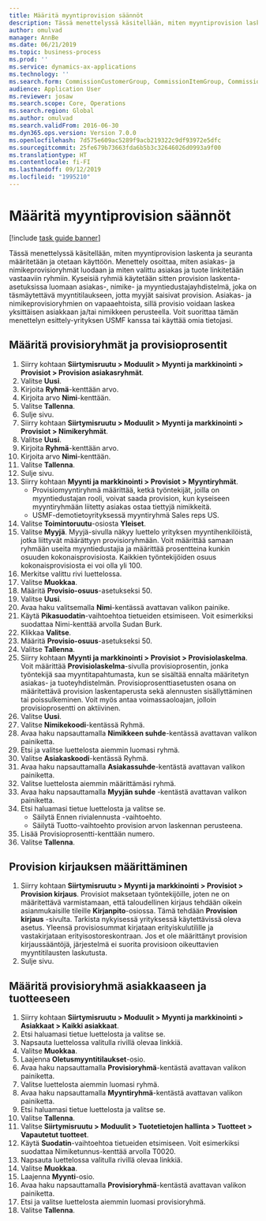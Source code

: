 ```yaml
---
title: Määritä myyntiprovision säännöt
description: Tässä menettelyssä käsitellään, miten myyntiprovision laskenta ja seuranta määritetään ja otetaan käyttöön.
author: omulvad
manager: AnnBe
ms.date: 06/21/2019
ms.topic: business-process
ms.prod: ''
ms.service: dynamics-ax-applications
ms.technology: ''
ms.search.form: CommissionCustomerGroup, CommissionItemGroup, CommissionSalesGroup, CommissionSalesMember, DirPartyLookup, CommissionCalc, InventPosting, CustTable, EcoResProductDetailsExtended
audience: Application User
ms.reviewer: josaw
ms.search.scope: Core, Operations
ms.search.region: Global
ms.author: omulvad
ms.search.validFrom: 2016-06-30
ms.dyn365.ops.version: Version 7.0.0
ms.openlocfilehash: 7d575e609ac5289f9acb219322c9df93972e5dfc
ms.sourcegitcommit: 25fe679b73663fda6b5b3c32646026d0993a9f00
ms.translationtype: HT
ms.contentlocale: fi-FI
ms.lasthandoff: 09/12/2019
ms.locfileid: "1995210"
---
```

# <a name="set-up-sales-commission-rules"></a>Määritä myyntiprovision säännöt

[!include [task guide banner](../../includes/task-guide-banner.md)]

Tässä menettelyssä käsitellään, miten myyntiprovision laskenta ja seuranta määritetään ja otetaan käyttöön. Menettely osoittaa, miten asiakas- ja nimikeprovisioryhmät luodaan ja miten valittu asiakas ja tuote linkitetään vastaaviin ryhmiin. Kyseisiä ryhmiä käytetään sitten provision laskenta-asetuksissa luomaan asiakas-, nimike- ja myyntiedustajayhdistelmä, joka on täsmäytettävä myyntitilaukseen, jotta myyjät saisivat provision. Asiakas- ja nimikeprovisioryhmien on vapaaehtoista, sillä provisio voidaan laskea yksittäisen asiakkaan ja/tai nimikkeen perusteella. Voit suorittaa tämän menettelyn esittely-yrityksen USMF kanssa tai käyttää omia tietojasi.


## <a name="set-up-commission-groups-and-commission-rates"></a>Määritä provisioryhmät ja provisioprosentit
1. Siirry kohtaan **Siirtymisruutu > Moduulit > Myynti ja markkinointi > Provisiot > Provision asiakasryhmät**.
2. Valitse **Uusi**.
3. Kirjoita **Ryhmä**-kenttään arvo.
4. Kirjoita arvo **Nimi**-kenttään.
5. Valitse **Tallenna**.
6. Sulje sivu.
7. Siirry kohtaan **Siirtymisruutu > Moduulit > Myynti ja markkinointi > Provisiot > Nimikeryhmät**.
8. Valitse **Uusi**.
9. Kirjoita **Ryhmä**-kenttään arvo.
10. Kirjoita arvo **Nimi**-kenttään.
11. Valitse **Tallenna**.
12. Sulje sivu.
13. Siirry kohtaan **Myynti ja markkinointi > Provisiot > Myyntiryhmät**.
    - Provisiomyyntiryhmä määrittää, ketkä työntekijät, joilla on myyntiedustajan rooli, voivat saada provision, kun kyseiseen myyntiryhmään liitetty asiakas ostaa tiettyjä nimikkeitä.  
    - USMF-demotietoyrityksessä myyntiryhmä Sales reps US.  
14. Valitse **Toimintoruutu**-osiosta **Yleiset**.
15. Valitse **Myyjä**. Myyjä-sivulla näkyy luettelo yrityksen myyntihenkilöistä, jotka liittyvät määrättyyn provisioryhmään. Voit määrittää samaan ryhmään useita myyntiedustajia ja määrittää prosentteina kunkin osuuden kokonaisprovisiosta. Kaikkien työntekijöiden osuus kokonaisprovisiosta ei voi olla yli 100. 
16. Merkitse valittu rivi luettelossa.
17. Valitse **Muokkaa**.
18. Määritä **Provisio-osuus**-asetukseksi 50.
19. Valitse **Uusi**.
20. Avaa haku valitsemalla **Nimi**-kentässä avattavan valikon painike.
21. Käytä **Pikasuodatin**-vaihtoehtoa tietueiden etsimiseen. Voit esimerkiksi suodattaa Nimi-kenttää arvolla Sudan Burk.
22. Klikkaa **Valitse**.
23. Määritä **Provisio-osuus**-asetukseksi 50.
24. Valitse **Tallenna**.
25. Siirry kohtaan **Myynti ja markkinointi > Provisiot > Provisiolaskelma**. Voit määrittää **Provisiolaskelma**-sivulla provisioprosentin, jonka työntekijä saa myyntitapahtumasta, kun se sisältää ennalta määritetyn asiakas- ja tuoteyhdistelmän. Provisioprosenttiasetusten osana on määritettävä provision laskentaperusta sekä alennusten sisällyttäminen tai poissulkeminen. Voit myös antaa voimassaoloajan, jolloin provisioprosentti on aktiivinen.  
26. Valitse **Uusi**.
27. Valitse **Nimikekoodi**-kentässä Ryhmä.
28. Avaa haku napsauttamalla **Nimikkeen suhde**-kentässä avattavan valikon painiketta.
29. Etsi ja valitse luettelosta aiemmin luomasi ryhmä.
30. Valitse **Asiakaskoodi**-kentässä Ryhmä.
31. Avaa haku napsauttamalla **Asiakassuhde**-kentästä avattavan valikon painiketta.
32. Valitse luettelosta aiemmin määrittämäsi ryhmä.
33. Avaa haku napsauttamalla **Myyjän suhde** -kentästä avattavan valikon painiketta.
34. Etsi haluamasi tietue luettelosta ja valitse se.
    - Säilytä Ennen rivialennusta -vaihtoehto.  
    - Säilytä Tuotto-vaihtoehto provision arvon laskennan perusteena.    
35. Lisää Provisioprosentti-kenttään numero.
36. Valitse **Tallenna**.

## <a name="setting-up-commission-posting"></a>Provision kirjauksen määrittäminen
1. Siirry kohtaan **Siirtymisruutu > Myynti ja markkinointi > Provisiot > Provision kirjaus**. Provisiot maksetaan työntekijöille, joten ne on määritettävä varmistamaan, että taloudellinen kirjaus tehdään oikein asianmukaisille tileille **Kirjanpito**-osiossa. Tämä tehdään **Provision kirjaus** -sivulta. Tarkista nykyisessä yrityksessä käytettävissä oleva asetus. Yleensä provisiosummat kirjataan erityiskulutilille ja vastakirjataan erityisostoreskontraan. Jos et ole määrittänyt provision kirjaussääntöjä, järjestelmä ei suorita provisioon oikeuttavien myyntitilausten laskutusta.  
2. Sulje sivu.

## <a name="assign-a-commission-group-to-a-customer-and-a-product"></a>Määritä provisioryhmä asiakkaaseen ja tuotteeseen
1. Siirry kohtaan **Siirtymisruutu > Moduulit > Myynti ja markkinointi > Asiakkaat > Kaikki asiakkaat**.
2. Etsi haluamasi tietue luettelosta ja valitse se.
3. Napsauta luettelossa valitulla rivillä olevaa linkkiä.
4. Valitse **Muokkaa**.
5. Laajenna **Oletusmyyntitilaukset**-osio.
6. Avaa haku napsauttamalla **Provisioryhmä**-kentästä avattavan valikon painiketta.
7. Valitse luettelosta aiemmin luomasi ryhmä.
8. Avaa haku napsauttamalla **Myyntiryhmä**-kentästä avattavan valikon painiketta.
9. Etsi haluamasi tietue luettelosta ja valitse se.
10. Valitse **Tallenna**.
11. Valitse **Siirtymisruutu > Moduulit > Tuotetietojen hallinta > Tuotteet > Vapautetut tuotteet**.
12. Käytä **Suodatin**-vaihtoehtoa tietueiden etsimiseen. Voit esimerkiksi suodattaa Nimiketunnus-kenttää arvolla T0020.
13. Napsauta luettelossa valitulla rivillä olevaa linkkiä.
14. Valitse **Muokkaa**.
15. Laajenna **Myynti**-osio.
16. Avaa haku napsauttamalla **Provisioryhmä**-kentästä avattavan valikon painiketta.
17. Etsi ja valitse luettelosta aiemmin luomasi provisioryhmä.
18. Valitse **Tallenna**.

